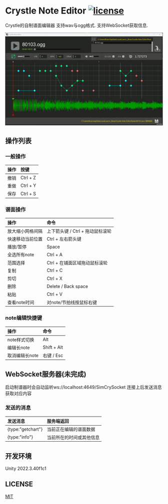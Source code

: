 # Crystle Note Editor [![license](https://img.shields.io/badge/license-MIT-green.svg?style=flat-square)](https://github.com/Bnao-zh/CrystleNoteEditor/blob/main/LICENSE) 

Crystle的自制谱面编辑器
支持wav与ogg格式.
支持WebSocket获取信息.

![screenshot2](https://github.com/Bnao-zh/CrystleNoteEditor/blob/main/screenshot2.png?raw=true)


## 操作列表

### 一般操作

| 操作  | 按键       |
|:--- |:-------- |
| 撤销  | Ctrl + Z |
| 重做  | Ctrl + Y |
| 保存  | Ctrl + S |

### 谱面操作

| 操作       | 命令                    |
|:-------- |:--------------------- |
| 放大缩小网格间隔 | 上下箭头键 / Ctrl + 拖动鼠标滚轮 |
| 快速移动当前位置 | Ctrl + 左右箭头键          |
| 播放/暂停    | Space                 |
| 全选所有note | Ctrl + A              |
| 范围选择     | Ctrl + 在铺面区域拖动鼠标滚轮    |
| 复制       | Ctrl + C              |
| 剪切       | Ctrl + X              |
| 删除       | Delete / Back space   |
| 粘贴       | Ctrl + V              |
| 查看note时间 | 对note/节拍线按鼠标右键        |

### note编辑快捷键

| 操作        | 命令          |
|:--------- |:----------- |
| note样式切换  | Alt         |
| 编辑长note   | Shift + Alt |
| 取消编辑长note | 右键 / Esc    |

## WebSocket服务器(未完成)
启动制谱器时会自动监听ws://localhost:4649/SimCrySocket
连接上后发送消息获取对应内容

### 发送的消息

| 发送消息        | 服务端返回       |
|:--------- |:----------- |
| {type:"getchart"}  | 当前正在编辑的谱面数据  |
| {type:"info"}   | 当前所在的时间或其他信息 |

## 开发环境

Unity 2022.3.40f1c1

## LICENSE

[MIT](https://github.com/Bnao-zh/CrystleNoteEditor/blob/main/LICENSE)
